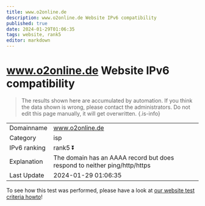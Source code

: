 ```yaml
---
title: www.o2online.de
description: www.o2online.de Website IPv6 compatibility
published: true
date: 2024-01-29T01:06:35
tags: website, rank5
editor: markdown
---
```


# www.o2online.de Website IPv6 compatibility

> The results shown here are accumulated by automation. If you think the data shown is wrong, please contact the administrators. 
> Do not edit this page manually, it will get overwritten.
{.is-info}


|   |   |
| - | - |
| Domainname | www.o2online.de
| Category | isp |
| IPv6 ranking | rank5 :arrow_double_down: |
| Explanation | The domain has an AAAA record but does respond to neither ping/http/https |
| Last Update | 2024-01-29 01:06:35 |

To see how this test was performed, please have a look at [our website test criteria howto](/howto/testcriteria/website)!

